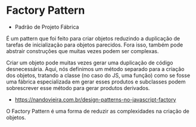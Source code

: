 # Factory Pattern
- Padrão de Projeto Fábrica

É um pattern que foi feito para criar objetos reduzindo a duplicação de tarefas de inicialização para objetos parecidos. Fora isso, também pode abstrair construções que muitas vezes podem ser complexas.

Criar um objeto pode muitas vezes gerar uma duplicação de código desnecessária.
Aqui, nós definimos um método separado para a criação dos objetos, tratando a classe (no caso do JS, uma função) como se fosse uma fábrica especializada em gerar esses produtos e subclasses podem sobrescrever esse método para gerar produtos derivados.

- https://nandovieira.com.br/design-patterns-no-javascript-factory

O Factory Pattern é uma forma de reduzir as complexidades na criação de objetos.